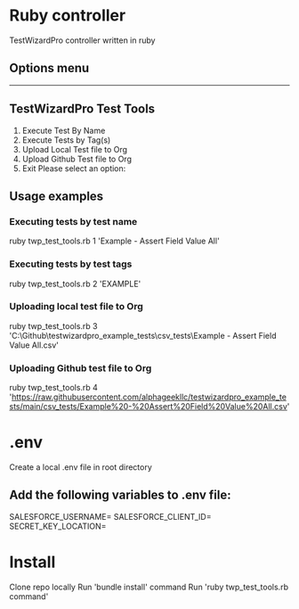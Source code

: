 # Ruby controller 
TestWizardPro controller written in ruby

## Options menu

--------------------------
 TestWizardPro Test Tools 
--------------------------
1. Execute Test By Name
2. Execute Tests by Tag(s)
3. Upload Local Test file to Org
4. Upload Github Test file to Org
5. Exit
Please select an option:

## Usage examples
### Executing tests by test name
ruby twp_test_tools.rb 1 'Example - Assert Field Value All'
### Executing tests by test tags
ruby twp_test_tools.rb 2 'EXAMPLE'
### Uploading local test file to Org
ruby twp_test_tools.rb 3 'C:\Github\testwizardpro_example_tests\csv_tests\Example - Assert Field Value All.csv'
### Uploading Github test file to Org
ruby twp_test_tools.rb 4 'https://raw.githubusercontent.com/alphageekllc/testwizardpro_example_tests/main/csv_tests/Example%20-%20Assert%20Field%20Value%20All.csv'

# .env
Create a local .env file in root directory 

## Add the following variables to .env file:
SALESFORCE_USERNAME=<user name>
SALESFORCE_CLIENT_ID=<client id>
SECRET_KEY_LOCATION=<path to server.key file>

# Install
Clone repo locally
Run 'bundle install' command
Run 'ruby twp_test_tools.rb command'